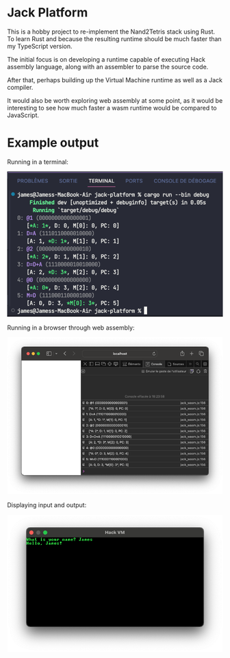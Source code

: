 # Jack Platform

This is a hobby project to re-implement the Nand2Tetris stack using Rust. To learn Rust and because the resulting runtime should be much faster than my TypeScript version.

The initial focus is on developing a runtime capable of executing Hack assembly language, along with an assembler to parse the source code.

After that, perhaps building up the Virtual Machine runtime as well as a Jack compiler.

It would also be worth exploring web assembly at some point, as it would be interesting to see how much faster a wasm runtime would be compared to JavaScript.

# Example output

Running in a terminal:

![Console Output](./img/console.png)

Running in a browser through web assembly:

![Browser Output](./img/browser.png)

Displaying input and output:

![Browser Output](./img/render.png)
